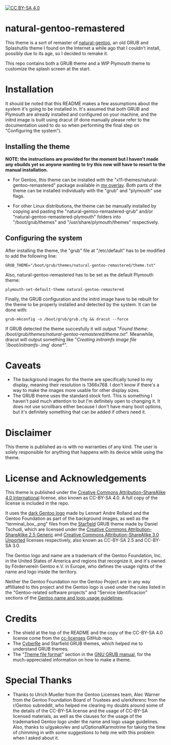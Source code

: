 [![CC BY-SA 4.0][cc-by-sa-shield]][cc-by-sa]

# natural-gentoo-remastered
This theme is a sort of remaster of [natural-gentoo](https://jtyr.github.io/natural-gentoo), an old GRUB and Splashutils theme I found on the Internet a while ago that I couldn't install, possibly due to its age, so I decided to remake it.

This repo contains both a GRUB theme and a WIP Plymouth theme to customize the splash screen at the start.

# Installation
It should be noted that this README makes a few assumptions about the system it's going to be installed in. It's assumed that both GRUB and Plymouth are already installed and configured on your machine, and the initrd image is built using dracut (if done manually please refer to the documentation used to do so when performing the final step on "Configuring the system").

## Installing the theme
**NOTE: the instructions are provided for the moment but I haven't made any ebuilds yet so anyone wanting to try this now will have to resort to the manual installation.**

* For Gentoo, this theme can be installed with the "x11-themes/natural-gentoo-remastered" package available in [my overlay](https://github.com/foopsss/gentoo-overlay). Both parts of the theme can be installed individually with the "grub" and "plymouth" use flags.

* For other Linux distributions, the theme can be manually installed by copying and pasting the "natural-gentoo-remastered-grub" and/or "natural-gentoo-remastered-plymouth" folders into "/boot/grub/themes" and "/usr/share/plymouth/themes" respectively.

## Configuring the system
After installing the theme, the "grub" file at "/etc/default" has to be modified to add the following line:

	GRUB_THEME="/boot/grub/themes/natural-gentoo-remastered/theme.txt"

Also, natural-gentoo-remastered has to be set as the default Plymouth theme:

	plymouth-set-default-theme natural-gentoo-remastered

Finally, the GRUB configuration and the initrd image have to be rebuilt for the theme to be properly installed and detected by the system. It can be done with:

	grub-mkconfig -o /boot/grub/grub.cfg && dracut --force

If GRUB detected the theme succesfully it will output "*Found theme: /boot/grub/themes/natural-gentoo-remastered/theme.txt*". Meanwhile, dracut will output something like "*Creating initramfs image file '/boot/initramfs-*.img' done*".

# Caveats
* The background images for the theme are specifically tuned to my display, meaning their resolution is 1366x768. I don't know if there's a way to make the images more usable for other display sizes.
* The GRUB theme uses the standard stock font. This is something I haven't paid much attention to but I'm definitely open to changing it. It does not use scrollbars either because I don't have many boot options, but it's definitely something that can be added if others need it.

# Disclaimer
This theme is published as-is with no warranties of any kind. The user is solely responsible for anything that happens with its device while using the theme.

# License and Acknowledgements
This theme is published under the [Creative Commons Attribution-ShareAlike 4.0 International](https://creativecommons.org/licenses/by-sa/4.0/legalcode) license, also known as CC-BY-SA 4.0. A full copy of the license is included in the repo.

It uses the [dark Gentoo logo](https://wiki.gentoo.org/wiki/File:Gentoo-logo-dark.svg) made by Lennart Andre Rolland and the Gentoo Foundation as part of the background images, as well as the "terminal_box_.png" files from the [Starfield](https://git.savannah.gnu.org/cgit/grub.git/tree/themes/starfield) GRUB theme made by Daniel Tschudi, which are licensed under the [Creative Commons Attribution-ShareAlike 2.5 Generic](https://creativecommons.org/licenses/by-sa/2.5/legalcode) and [Creative Commons Attribution-ShareAlike 3.0 Unported](https://creativecommons.org/licenses/by-sa/3.0/legalcode) licenses respectively, also known as CC-BY-SA 2.5 and CC-BY-SA 3.0.

The Gentoo logo and name are a trademark of the Gentoo Foundation, Inc. in the United States of America and regions that recognize it, and it's owned by Förderverein Gentoo e.V. in Europe, who defines the usage rights of the name and logo inside the territory.

Neither the Gentoo Foundation nor the Gentoo Project are in any way affilliated to this project and the Gentoo logo is used under the rules listed in the "Gentoo-related software projects" and "Service Identificacion" sections of the [Gentoo name and logo usage guidelines](https://www.gentoo.org/inside-gentoo/foundation/name-logo-guidelines.html).

# Credits
* The shield at the top of the README and the copy of the CC-BY-SA 4.0 license come from the [cc-licenses](https://github.com/santisoler/cc-licenses) GitHub repo.
* The [CyberRe](https://www.gnome-look.org/p/1420727/) and Starfield GRUB themes, which helped me to understand GRUB themes.
* The "[Theme file format](https://www.gnu.org/software/grub/manual/grub/html_node/Theme-file-format.html)" section in the [GNU GRUB manual](https://www.gnu.org/software/grub/manual/grub/grub.html), for the much-appreciated information on how to make a theme.

# Special Thanks
* Thanks to Ulrich Mueller from the Gentoo Licenses team, Alec Warner from the Gentoo Foundation Board of Trustees and u/erkiferenc from the r/Gentoo subreddit, who helped me clearing my doubts around some of the details of the CC-BY-SA license and the usage of CC-BY-SA licensed materials, as well as the clauses for the usage of the trademarked Gentoo logo under the name and logo usage guidelines. Also, thanks to u/gyakovlev and u/OptionalKarmotrine for taking the time of chimming in with some suggestions to help me with this problem when I asked about it.

[cc-by-sa]: http://creativecommons.org/licenses/by-sa/4.0/
[cc-by-sa-shield]: https://img.shields.io/badge/License-CC%20BY--SA%204.0-lightgrey.svg
